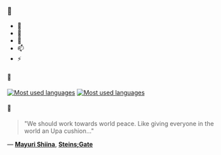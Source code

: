 ### 👋

- 🔭
- 🌱
- 💬
- 📫
- ⚡

#### 🧏

[![Most used languages](https://github-readme-stats-aynah.vercel.app/api/top-langs/?username=aynh&theme=solarized-dark&langs_count=6&layout=compact&hide_title=true)](https://github.com/anuraghazra/github-readme-stats#gh-dark-mode-only)
[![Most used languages](https://github-readme-stats-aynah.vercel.app/api/top-langs/?username=aynh&theme=solarized-light&langs_count=6&layout=compact&hide_title=true)](https://github.com/anuraghazra/github-readme-stats#gh-light-mode-only)

#### 💬

> "We should work towards world peace. Like giving everyone in the world an Upa cushion..."

&mdash; [**Mayuri Shiina**](https://myanimelist.net/character.php?q=Mayuri%20Shiina&cat=character), [**Steins;Gate**](https://myanimelist.net/search/all?q=Steins%3BGate&cat=all)
